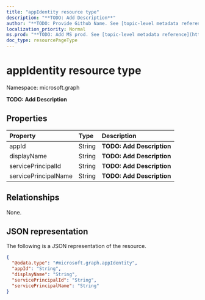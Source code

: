 ```yaml
---
title: "appIdentity resource type"
description: "**TODO: Add Description**"
author: "**TODO: Provide Github Name. See [topic-level metadata reference](https://msgo.azurewebsites.net/add/document/guidelines/metadata.html#topic-level-metadata)**"
localization_priority: Normal
ms.prod: "**TODO: Add MS prod. See [topic-level metadata reference](https://msgo.azurewebsites.net/add/document/guidelines/metadata.html#topic-level-metadata)**"
doc_type: resourcePageType
---
```


# appIdentity resource type


Namespace: microsoft.graph

**TODO: Add Description**

## Properties
|Property|Type|Description|
|:---|:---|:---|
|appId|String|**TODO: Add Description**|
|displayName|String|**TODO: Add Description**|
|servicePrincipalId|String|**TODO: Add Description**|
|servicePrincipalName|String|**TODO: Add Description**|

## Relationships
None.

## JSON representation
The following is a JSON representation of the resource.
<!-- {
  "blockType": "resource",
  "@odata.type": "microsoft.graph.appIdentity"
}
-->
``` json
{
  "@odata.type": "#microsoft.graph.appIdentity",
  "appId": "String",
  "displayName": "String",
  "servicePrincipalId": "String",
  "servicePrincipalName": "String"
}
```


